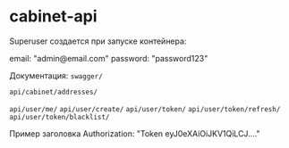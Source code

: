 # cabinet-api

Superuser создается при запуске контейнера:
<p style='text-align: left;'> email: "admin@email.com"
password: "password123"


Документация:
`swagger/`

`api/cabinet/addresses/`

`api/user/me/`
`api/user/create/`
`api/user/token/`
`api/user/token/refresh/`
`api/user/token/blacklist/`


Пример заголовка Authorization:
"Token eyJ0eXAiOiJKV1QiLCJ...."
